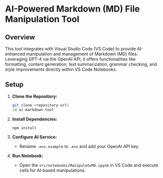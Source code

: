 # AI-Powered Markdown (MD) File Manipulation Tool

## Overview

This tool integrates with Visual Studio Code (VS Code) to provide AI-enhanced manipulation and management of Markdown (MD) files. Leveraging GPT-4 via the OpenAI API, it offers functionalities like formatting, content generation, text summarization, grammar checking, and style improvements directly within VS Code Notebooks.

## Setup

1. **Clone the Repository:**
   ```bash
   git clone <repository-url>
   cd ai-markdown-tool
   ```

2. **Install Dependencies:**
   ```bash
   npm install
   ```

3. **Configure AI Service:**
   - Rename `.env.example` to `.env` and add your OpenAI API key.

4. **Run Notebook:**
   - Open the `src/notebooks/ManipulateMD.ipynb` in VS Code and execute cells for AI-based manipulations.
